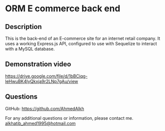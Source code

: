 # ORM E commerce back end

## Description

This is the back-end of an E-commerce site for an internet retail company. It uses a working Express.js API, configured to use with Sequelize to interact with a MySQL database.

## Demonstration video

https://drive.google.com/file/d/1bBCiqg-leHwuBK4IyQkxja9r2LNp7gAu/view

## Questions

GitHub: https://github.com/AhmedAlkh

For any additional questions or information, please contact me.
[alkhatib_ahmed1995@hotmail.com](mailto:alkhatib_ahmed1995@hotmail.com)